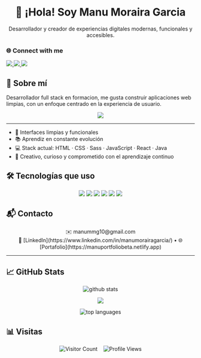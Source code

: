 

<h1 align="center">👋 ¡Hola! Soy Manu Moraira Garcia</h1>
<p align="center">Desarrollador y creador de experiencias digitales modernas, funcionales y accesibles.</p>

### 🌐 Connect with me
<p align="center">  
<p align="left">
  <a href="https://manuportfoliobeta.netlify.app" target="_blank">
    <img src="https://img.shields.io/badge/Portafolio-Web-0078D4?style=for-the-badge&logo=netlify&logoColor=white" />
  </a>
  <a href="mailto:manummg10@gmail.com">
    <img src="https://img.shields.io/badge/Email-manummg10@gmail.com-D14836?style=for-the-badge&logo=gmail&logoColor=white" />
  </a>
  <a href="https://www.linkedin.com/in/manumorairagarcia/" target="_blank">
    <img src="https://img.shields.io/badge/LinkedIn-Conectar-0A66C2?style=for-the-badge&logo=linkedin&logoColor=white" />
  </a>
</p>

## 🧠 Sobre mí

Desarrollador full stack en formacion, me gusta construir aplicaciones web limpias, con un enfoque centrado en la experiencia de usuario.
<p align="center">
  <img src="https://readme-typing-svg.herokuapp.com/?lines=Frontend+Developer+Creativo+y+detallista;Me+gusta+el+UI/UX,+Java+,+y+JavaScript;&center=true&width=500&height=45" />
</p>

--- 

- 🎯 Interfaces limpias y funcionales
- 📚 Aprendiz en constante evolución
- 💻 Stack actual: HTML · CSS · Sass · JavaScript · React · Java
- 🧩 Creativo, curioso y comprometido con el aprendizaje continuo

## 🛠️ Tecnologías que uso

<p align="center">
  <img src="https://img.shields.io/badge/HTML-E34F26?style=for-the-badge&logo=html5&logoColor=white" />
  <img src="https://img.shields.io/badge/CSS-1572B6?style=for-the-badge&logo=css3&logoColor=white" />
  <img src="https://img.shields.io/badge/Sass-CC6699?style=for-the-badge&logo=sass&logoColor=white" />
  <img src="https://img.shields.io/badge/JavaScript-F7DF1E?style=for-the-badge&logo=javascript&logoColor=black" />
  <img src="https://img.shields.io/badge/React-20232A?style=for-the-badge&logo=react&logoColor=61DAFB" />
  <img src="https://img.shields.io/badge/Java-007396?style=for-the-badge&logo=java&logoColor=white" />
</p>

## 📬 Contacto

<p align="center">
  ✉️ manummg10@gmail.com  
  <br>  
  💼 [LinkedIn](https://www.linkedin.com/in/manumorairagarcia/) • 🌐 [Portafolio](https://manuportfoliobeta.netlify.app)
</p>

---

## 📈 GitHub Stats

<p align="center">
  <img src="https://github-readme-stats.vercel.app/api?username=manummg10&show_icons=true&locale=es&theme=radical&cache_seconds=60" alt="github stats" />
</p>
<p align="center">
  <img src="https://github-readme-streak-stats.herokuapp.com/?user=manummg10&theme=radical" />
</p>
<p align="center">
  <img src="https://github-readme-stats.vercel.app/api/top-langs/?username=manummg10&layout=compact&theme=radical" alt="top languages" />
</p>

## 📊 Visitas

<p align="center">
  <img src="https://visitor-badge.laobi.icu/badge?page_id=manummg10.manummg10" alt="Visitor Count" />
  &nbsp;&nbsp;
  <img src="https://hits.sh/github.com/manummg10.svg" alt="Profile Views" />
</p>





